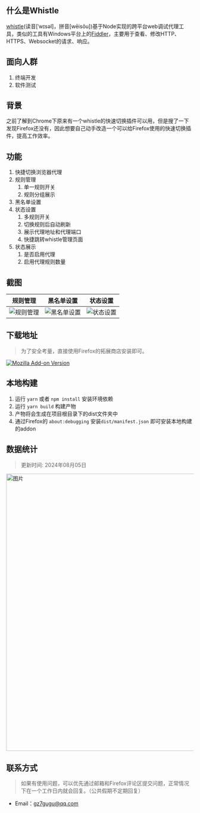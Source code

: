 ## 什么是Whistle

[whistle](https://github.com/avwo/whistle)(读音[ˈwɪsəl]，拼音[wēisǒu])基于Node实现的跨平台web调试代理工具，类似的工具有Windows平台上的[Fiddler](http://www.telerik.com/fiddler/)，主要用于查看、修改HTTP、HTTPS、Websocket的请求、响应。

## 面向人群

1. 终端开发
2. 软件测试

## 背景

之前了解到Chrome下原来有一个whistle的快速切换插件可以用，但是搜了一下发现Firefox还没有，因此想要自己动手改造一个可以给Firefox使用的快速切换插件，提高工作效率。

## 功能

1. 快捷切换浏览器代理
2. 规则管理
    1. 单一规则开关
    2. 规则分组展示
3. 黑名单设置
4. 状态设置
    1. 多规则开关
    2. 切换规则后自动刷新
    3. 展示代理地址和代理端口
    4. 快捷跳转whistle管理页面
5. 状态展示
    1. 是否启用代理
    2. 启用代理规则数量

## 截图

| 规则管理 | 黑名单设置   | 状态设置 |
| ----- | --------- | ----------- |
| ![规则管理](https://i.v2ex.co/7M0JYeB0l.png)  |![黑名单设置](https://i.v2ex.co/9X5gRtgDl.png)     | ![状态设置](https://i.v2ex.co/LD372Ec5l.png)    |

## 下载地址

> 为了安全考量，直接使用Firefox的拓展商店安装即可。

[![Mozilla Add-on Version](https://img.shields.io/amo/v/whistle-switcher)](https://addons.mozilla.org/zh-CN/firefox/addon/whistle-switcher/)

## 本地构建

1. 运行 `yarn` 或者 `npm install` 安装环境依赖
2. 运行 `yarn build` 构建产物
3. 产物将会生成在项目根目录下的dist文件夹中
4. 通过Firefox的 `about:debugging` 安装`dist/manifest.json` 即可安装本地构建的addon

## 数据统计
> 更新时间: 2024年08月05日
<img width="742" alt="图片" src="https://github.com/user-attachments/assets/66a5a2eb-6552-4d3e-ac59-8b610a28c738">


## 联系方式

> 如果有使用问题，可以优先通过邮箱和Firefox评论区提交问题，正常情况下在一个工作日内就会回复。（公共假期不定期回复）

- Email：[gz7gugu@qq.com](mailto:gz7gugu@qq.com)
